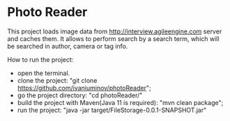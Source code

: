 # Photo Reader
This project loads image data from http://interview.agileengine.com server and caches them.
It allows to perform search by a search term, which will be searched in author, camera or tag info.

How to run the project:
 - open the terminal.
 - clone the project: "git clone https://github.com/ivaniuminov/photoReader";
 - go the project directory: "cd photoReader/"
 - build the project with Maven(Java 11 is required): "mvn clean package";
 - run the project: "java -jar target/FileStorage-0.0.1-SNAPSHOT.jar"